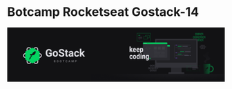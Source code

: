 # Botcamp Rocketseat Gostack-14

<img alt = "Gostack" src = "./Desafio 01/assets/bootcamp-gostack14.png" />
